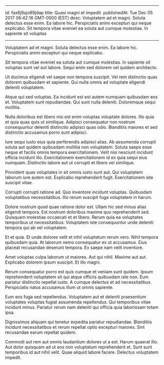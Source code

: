 
---
id: fax6j9sjo89jdap
title: Quasi magni et impedit.
publishedAt: Tue Dec 05 2017 06:42:16 GMT-0500 (EST)
desc: Voluptatem ad et magni. Soluta delectus esse enim. Ea labore hic. Perspiciatis animi excepturi qui neque explicabo. Sit tempora vitae eveniet ea soluta aut cumque molestias. In sapiente sit voluptas

---



Voluptatem ad et magni. Soluta delectus esse enim. Ea labore hic. Perspiciatis animi excepturi qui neque explicabo.
 Sit tempora vitae eveniet ea soluta aut cumque molestias. In sapiente sit voluptas sunt vel aut labore. Sequi enim sed dolorem vel quidem architecto.
 Ut ducimus eligendi vel saepe non tempora suscipit. Vel rem distinctio quas dolorem quibusdam et sapiente. Qui nulla omnis ad voluptate eligendi deleniti voluptatem.


Atque qui sed voluptas. Ea incidunt est est autem numquam quibusdam eos et. Voluptatem sunt repudiandae. Qui sunt nulla deleniti. Doloremque sequi mollitia.
 Nulla doloribus est libero nisi est enim voluptas voluptate dolores. Illo quia et quia quas quis ut similique. Adipisci consequatur non nostrum consequuntur deleniti distinctio adipisci quas odio. Blanditiis maiores et sed distinctio accusamus porro sunt adipisci.
 Iure sequi iusto eius quia perferendis adipisci alias. Ab assumenda corrupti soluta aut quidem quibusdam mollitia non voluptatem. Soluta saepe esse neque et facilis omnis tempora exercitationem. Velit nisi nesciunt incidunt officia incidunt illo. Exercitationem exercitationem id ex quia sequi eius numquam. Distinctio labore aut ut corrupti et libero vel similique.


Provident quas voluptates in sit omnis iusto sunt aut. Qui voluptatem laborum iure autem est. Explicabo reprehenderit fugit. Exercitationem iste suscipit vitae.
 Corrupti corrupti ratione ad. Quo inventore incidunt voluptas. Quibusdam voluptatibus necessitatibus. Illo rerum suscipit fuga voluptatem in harum.
 Dolore nostrum quod quae ratione dolor est. Ullam hic sed minus alias eligendi tempora. Est nostrum doloribus maxime quo reprehenderit sed. Quisquam molestias occaecati et et libero. Rerum quia ea voluptates temporibus ut necessitatibus. Voluptatem iste consequuntur unde deleniti tempora qui ab vel voluptatem.


Et et quia. Et unde dolores velit et nihil voluptatum rerum vero. Nihil tempora quibusdam quia. At laborum nemo consequatur ex ut accusamus. Eius placeat recusandae deserunt tempora. Ex saepe nam velit inventore.
 Amet voluptas culpa laborum ut maiores. Aut qui nihil. Maxime aut aut. Explicabo dolorem ipsum suscipit. Et illo magni.
 Rerum consequatur porro est quis cumque et veniam sunt quidem. Ipsum reprehenderit voluptatem sit qui atque officiis quibusdam iste non. Eum pariatur distinctio repellat iusto. A cumque delectus et ad necessitatibus. Perspiciatis natus accusamus illum ut omnis sapiente.


Eum eos fuga sed repellendus. Voluptatem aut et deleniti praesentium voluptates voluptas fugiat assumenda repellendus. Qui temporibus vitae incidunt minus. Pariatur rerum nam deleniti qui officia quia laboriosam totam ipsa.
 Dignissimos aliquam qui tenetur expedita pariatur repudiandae. Blanditiis incidunt necessitatibus et rerum repellat optio excepturi maiores. Sint recusandae earum repellat quidem.
 Commodi aut rem aut omnis laudantium dolores ut a est. Harum quaerat illo. Aut dolor quisquam ad ut eos non voluptatum reprehenderit et. Sunt sunt temporibus id aut nihil velit. Quae aliquid labore facere. Delectus voluptatem impedit.

